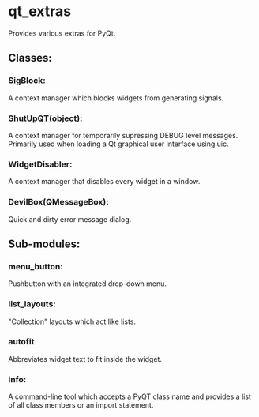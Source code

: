 # qt_extras

Provides various extras for PyQt.

## Classes:

### SigBlock:

A context manager which blocks widgets from generating signals.

### ShutUpQT(object):

A context manager for temporarily supressing DEBUG level messages.
Primarily used when loading a Qt graphical user interface using uic.

### WidgetDisabler:

A context manager that disables every widget in a window.

### DevilBox(QMessageBox):

Quick and dirty error message dialog.


## Sub-modules:

### menu_button:

Pushbutton with an integrated drop-down menu.

### list_layouts:

"Collection" layouts which act like lists.

### autofit

Abbreviates widget text to fit inside the widget.

### info:

A command-line tool which accepts a PyQT class name and provides a list of all
class members or an import statement.


